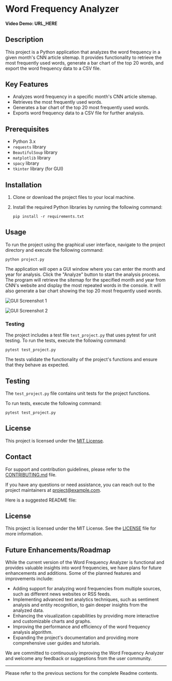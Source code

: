 # Word Frequency Analyzer

#### Video Demo: URL_HERE

## Description

This project is a Python application that analyzes the word frequency in a given month's CNN article sitemap. It provides functionality to retrieve the most frequently used words, generate a bar chart of the top 20 words, and export the word frequency data to a CSV file.

## Key Features

- Analyzes word frequency in a specific month's CNN article sitemap.
- Retrieves the most frequently used words.
- Generates a bar chart of the top 20 most frequently used words.
- Exports word frequency data to a CSV file for further analysis.

## Prerequisites

- Python 3.x
- `requests` library
- `BeautifulSoup` library
- `matplotlib` library
- `spacy` library
- `tkinter` library (for GUI)

## Installation

1. Clone or download the project files to your local machine.

2. Install the required Python libraries by running the following command:

   ```
   pip install -r requirements.txt
   ```

## Usage

To run the project using the graphical user interface, navigate to the project directory and execute the following command:

```
python project.py
```

The application will open a GUI window where you can enter the month and year for analysis. Click the "Analyze" button to start the analysis process. The program will retrieve the sitemap for the specified month and year from CNN's website and display the most repeated words in the console. It will also generate a bar chart showing the top 20 most frequently used words.


![GUI Screenshot 1](screenshots/gui_screenshot_1.png)

![GUI Screenshot 2](screenshots/gui_screenshot_2.png)


### Testing

The project includes a test file `test_project.py` that uses pytest for unit testing. To run the tests, execute the following command:

```
pytest test_project.py
```

The tests validate the functionality of the project's functions and ensure that they behave as expected.

## Testing

The `test_project.py` file contains unit tests for the project functions.

To run tests, execute the following command:

```
pytest test_project.py
```

## License

This project is licensed under the [MIT License](LICENSE).

## Contact

For support and contribution guidelines, please refer to the [CONTRIBUTING.md](CONTRIBUTING.md) file.

If you have any questions or need assistance, you can reach out to the project maintainers at project@example.com.

 Here is a suggested README file:

## License

This project is licensed under the MIT License. See the [LICENSE](LICENSE) file for more information.

## Future Enhancements/Roadmap

While the current version of the Word Frequency Analyzer is functional and provides valuable insights into word frequencies, we have plans for future enhancements and additions. Some of the planned features and improvements include:

- Adding support for analyzing word frequencies from multiple sources, such as different news websites or RSS feeds.
- Implementing advanced text analytics techniques, such as sentiment analysis and entity recognition, to gain deeper insights from the analyzed data.
- Enhancing the visualization capabilities by providing more interactive and customizable charts and graphs.
- Improving the performance and efficiency of the word frequency analysis algorithm.
- Expanding the project's documentation and providing more comprehensive user guides and tutorials.

We are committed to continuously improving the Word Frequency Analyzer and welcome any feedback or suggestions from the user community.

---

Please refer to the previous sections for the complete Readme contents.
